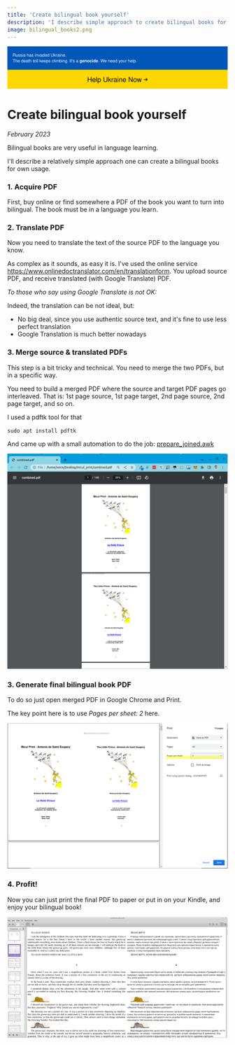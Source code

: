 ```yaml
---
title: 'Create bilingual book yourself'
description: 'I describe simple approach to create bilingual books for own usage'
image: bilingual_books2.png
---
```

[![Stand With Ukraine](https://raw.githubusercontent.com/vshymanskyy/StandWithUkraine/main/banner2-direct.svg)](https://stand-with-ukraine.pp.ua)

# Create bilingual book yourself

_February 2023_

Bilingual books are very useful in language learning. 

I'll describe a relatively simple approach one can create a bilingual books for own usage.
    
### 1. Acquire  PDF

First, buy online or find somewhere a PDF of the book you want to turn into bilingual. The book must be in a language you learn.  

### 2. Translate PDF

Now you need to translate the text of the source PDF to the language you know. 

As complex as it sounds, as easy it is. I've used the online service https://www.onlinedoctranslator.com/en/translationform. You upload source PDF, and receive translated (with Google Translate) PDF.

*To those who say using Google Translate is not OK:*

Indeed, the translation can be not ideal, but:
- No big deal, since you use authentic source text, and it's fine to use less perfect translation
- Google Translation is much better nowadays

### 3. Merge source & translated PDFs
               
This step is a bit tricky and technical. You need to merge the two PDFs, but in a specific way. 

You need to build a merged PDF where the source and target PDF pages go interleaved. That is: 1st page source, 1st page target, 2nd page source, 2nd page target, and so on.

I used a pdftk tool for that 

```
sudo apt install pdftk
```

And came up with a small automation to do the job: [prepare_joined.awk](https://github.com/xonixx/bilingual_books/blob/main/prepare_joined.awk)

![](bilingual_books1.png)

### 3. Generate final bilingual book PDF
                                        
To do so just open merged PDF in Google Chrome and Print.

The key point here is to use *Pages per sheet: 2* here.

![](bilingual_books2.png)

### 4. Profit!
  
Now you can just print the final PDF to paper or put in on your Kindle, and enjoy your bilingual book!

![](bilingual_books3.png)